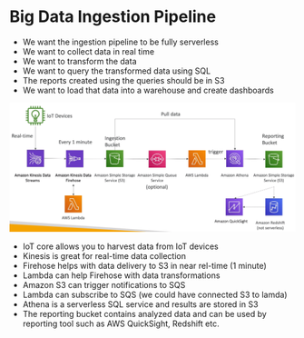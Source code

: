 # Big Data Ingestion Pipeline

- We want the ingestion pipeline to be fully serverless
- We want to collect data in real time
- We want to transform the data
- We want to query the transformed data using SQL
- The reports created using the queries should be in S3
- We want to load that data into a warehouse and create dashboards

![](images/2020-01-01-12-36-11.png)

- IoT core allows you to harvest data from IoT devices
- Kinesis is great for real-time data collection
- Firehose helps with data delivery to S3 in near rel-time (1 minute)
- Lambda can help Firehose with data transformations
- Amazon S3 can trigger notifications to SQS
- Lambda can subscribe to SQS (we could have connected S3 to lamda)
- Athena is a serverless SQL service and results are stored in S3
- The reporting bucket contains analyzed data and can be used by reporting tool such as AWS QuickSight, Redshift etc.

